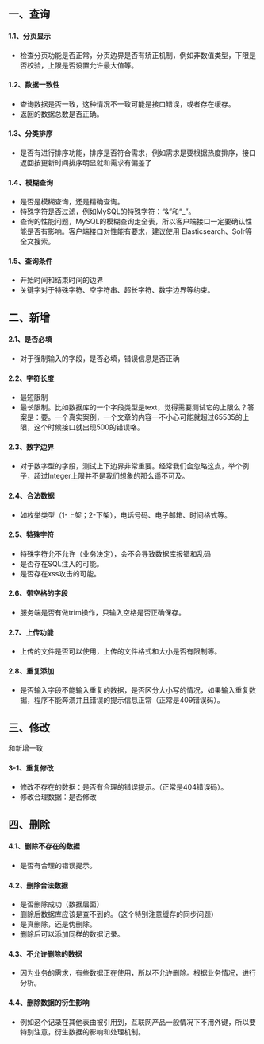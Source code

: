 ## 一、查询
#### 1.1、分页显示
- 检查分页功能是否正常，分页边界是否有矫正机制，例如非数值类型，下限是否校验，上限是否设置允许最大值等。

#### 1.2、数据一致性
- 查询数据是否一致，这种情况不一致可能是接口错误，或者存在缓存。
- 返回的数据总数是否正确。

#### 1.3、分类排序
- 是否有进行排序功能，排序是否符合需求，例如需求是要根据热度排序，接口返回按更新时间排序明显就和需求有偏差了

#### 1.4、模糊查询
- 是否是模糊查询，还是精确查询。
- 特殊字符是否过滤，例如MySQL的特殊字符：“&”和“_”。
- 查询的性能问题，MySQL的模糊查询走全表，所以客户端接口一定要确认性能是否有影响。客户端接口对性能有要求，建议使用 Elasticsearch、Solr等全文搜索。

#### 1.5、查询条件
- 开始时间和结束时间的边界
- 关键字对于特殊字符、空字符串、超长字符、数字边界等约束。

## 二、新增
#### 2.1、是否必填
- 对于强制输入的字段，是否必填，错误信息是否正确

#### 2.2、字符长度
- 最短限制
- 最长限制。比如数据库的一个字段类型是text，觉得需要测试它的上限么？答案是：要。一个真实案例，一个文章的内容一不小心可能就超过65535的上限，这个时候接口就出现500的错误咯。

#### 2.3、数字边界
- 对于数字型的字段，测试上下边界非常重要。经常我们会忽略这点，举个例子，超过Integer上限并不是我们想象的那么遥不可及。

#### 2.4、合法数据
- 如枚举类型（1-上架；2-下架），电话号码、电子邮箱、时间格式等。

#### 2.5、特殊字符
- 特殊字符允不允许（业务决定），会不会导致数据库报错和乱码
- 是否存在SQL注入的可能。
- 是否存在xss攻击的可能。

#### 2.6、带空格的字段
- 服务端是否有做trim操作，只输入空格是否正确保存。

#### 2.7、上传功能
- 上传的文件是否可以使用，上传的文件格式和大小是否有限制等。

#### 2.8、重复添加
- 是否输入字段不能输入重复的数据，是否区分大小写的情况，如果输入重复数据，程序不能奔溃并且错误的提示信息正常（正常是409错误码）。

## 三、修改
和新增一致

#### 3-1、重复修改
- 修改不存在的数据：是否有合理的错误提示。（正常是404错误码）。
- 修改合理数据：是否修改

## 四、删除
#### 4.1、删除不存在的数据
- 是否有合理的错误提示。

#### 4.2、删除合法数据
- 是否删除成功（数据层面）
- 删除后数据库应该是查不到的。（这个特别注意缓存的同步问题）
- 是真删除，还是伪删除。
- 删除后可以添加同样的数据记录。

#### 4.3、不允许删除的数据
- 因为业务的需求，有些数据正在使用，所以不允许删除。根据业务情况，进行分析。

#### 4.4、删除数据的衍生影响
- 例如这个记录在其他表由被引用到，互联网产品一般情况下不用外键，所以要特别注意，衍生数据的影响和处理机制。

